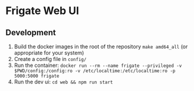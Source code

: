 # Frigate Web UI

## Development

1. Build the docker images in the root of the repository `make amd64_all` (or appropriate for your system)
2. Create a config file in `config/`
3. Run the container: `docker run --rm --name frigate --privileged -v $PWD/config:/config:ro -v /etc/localtime:/etc/localtime:ro -p 5000:5000 frigate`
4. Run the dev ui: `cd web && npm run start`
